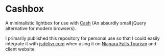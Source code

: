 # Cashbox

A minimalistic lightbox for use with  [Cash](https://kenwheeler.github.io/cash/) (An absurdly small jQuery alternative for modern browsers).

I primarily published this repository for personal use so that I could easily integrate it with [jsdelivr.com](jsdelivr.com/) when using it on [Niagara Falls Tourism](https://www.niagarafallstourism.com/) and client website. 
